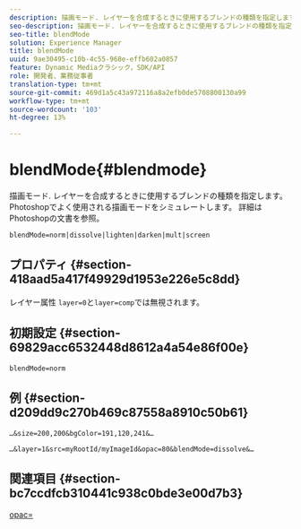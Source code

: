 ```yaml
---
description: 描画モード. レイヤーを合成するときに使用するブレンドの種類を指定します。 Photoshopでよく使用される描画モードをシミュレートします。 詳細はPhotoshopの文書を参照。
seo-description: 描画モード. レイヤーを合成するときに使用するブレンドの種類を指定します。 Photoshopでよく使用される描画モードをシミュレートします。 詳細はPhotoshopの文書を参照。
seo-title: blendMode
solution: Experience Manager
title: blendMode
uuid: 9ae30495-c10b-4c55-968e-effb602a0857
feature: Dynamic Mediaクラシック，SDK/API
role: 開発者、業務従事者
translation-type: tm+mt
source-git-commit: 469d1a5c43a972116a8a2efb0de5708800130a99
workflow-type: tm+mt
source-wordcount: '103'
ht-degree: 13%

---
```



# blendMode{#blendmode}

描画モード. レイヤーを合成するときに使用するブレンドの種類を指定します。 Photoshopでよく使用される描画モードをシミュレートします。 詳細はPhotoshopの文書を参照。

`blendMode=norm|dissolve|lighten|darken|mult|screen`

## プロパティ {#section-418aad5a417f49929d1953e226e5c8dd}

レイヤー属性 `layer=0`と`layer=comp`では無視されます。

## 初期設定 {#section-69829acc6532448d8612a4a54e86f00e}

`blendMode=norm`

## 例 {#section-d209dd9c270b469c87558a8910c50b61}

`…&size=200,200&bgColor=191,120,241&…`

`…&layer=1&src=myRootId/myImageId&opac=80&blendMode=dissolve&…`

## 関連項目 {#section-bc7ccdfcb310441c938c0bde3e00d7b3}

[opac=](../../../../../is-api/http-ref/image-serving-api-ref/c-http-protocol-reference/c-command-reference/r-opac.md#reference-d2269b51aca34599a08d0a46ee5c27e5)
